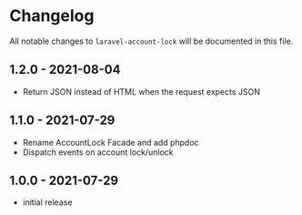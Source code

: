 # Changelog

All notable changes to `laravel-account-lock` will be documented in this file.

## 1.2.0 - 2021-08-04

- Return JSON instead of HTML when the request expects JSON

## 1.1.0 - 2021-07-29

- Rename AccountLock Facade and add phpdoc
- Dispatch events on account lock/unlock

## 1.0.0 - 2021-07-29

- initial release
